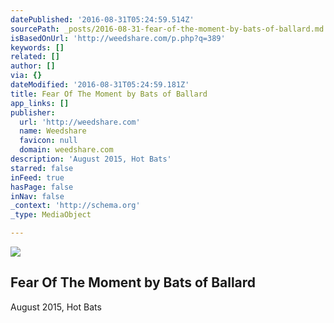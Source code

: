 ```yaml
---
datePublished: '2016-08-31T05:24:59.514Z'
sourcePath: _posts/2016-08-31-fear-of-the-moment-by-bats-of-ballard.md
isBasedOnUrl: 'http://weedshare.com/p.php?q=389'
keywords: []
related: []
author: []
via: {}
dateModified: '2016-08-31T05:24:59.181Z'
title: Fear Of The Moment by Bats of Ballard
app_links: []
publisher:
  url: 'http://weedshare.com'
  name: Weedshare
  favicon: null
  domain: weedshare.com
description: 'August 2015, Hot Bats'
starred: false
inFeed: true
hasPage: false
inNav: false
_context: 'http://schema.org'
_type: MediaObject

---
```

<article style=""><img src="https://imgflo.herokuapp.com/graph/2b2431f8e7ba7b0/9d2345c73466b82e16562f4770510676/croprotate.png?cropheight=766&amp;cropwidth=800&amp;degrees=0&amp;input=http%3A%2F%2Fweedshare.com%2Fuploads%2F5%2Fmoment-hotbats.png&amp;x=0&amp;y=17" /><h1>Fear Of The Moment by Bats of Ballard</h1></article>

August 2015, Hot Bats